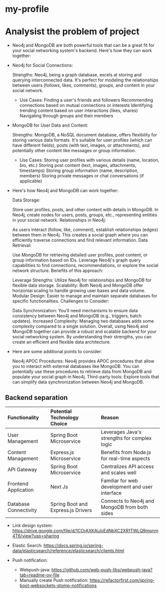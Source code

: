 # my-profile

# Analysist the problem of project

- Neo4j and MongoDB are both powerful tools that can be a great fit for your social networking system's backend. Here's how they can work together:

- Neo4j for Social Connections:

    Strengths: Neo4j, being a graph database, excels at storing and querying interconnected data. It's perfect for modeling the relationships between users (follows, likes, comments), groups, and content in your social network.
    - Use Cases:
    Finding a user's friends and followers
    Recommending connections based on mutual connections or interests
    Identifying trending content based on user interactions (likes, shares)
    Navigating through groups and their members
- MongoDB for User Data and Content:

    Strengths: MongoDB, a NoSQL document database, offers flexibility for storing various data formats. It's suitable for user profiles (which can have different fields), posts (with text, images, or attachments), and potentially other content like messages or group information.
    - Use Cases:
    Storing user profiles with various details (name, location, bio, etc.)
    Storing post content (text, images, attachments, timestamps)
    Storing group information (name, description, members)
    Storing private messages or chat conversations (if applicable)
- Here's how Neo4j and MongoDB can work together:

    Data Storage:

    Store user profiles, posts, and other content with details in MongoDB.
    In Neo4j, create nodes for users, posts, groups, etc., representing entities in your social network.
    Relationships in Neo4j:

    As users interact (follow, like, comment), establish relationships (edges) between them in Neo4j.
    This creates a social graph where you can efficiently traverse connections and find relevant information.
    Data Retrieval:

    Use MongoDB for retrieving detailed user profiles, post content, or group information based on IDs.
    Leverage Neo4j's graph query capabilities to find connections, recommendations, or explore the social network structure.
    Benefits of this approach:

    Leverage Strengths: Utilize Neo4j for relationships and MongoDB for flexible data storage.
    Scalability: Both Neo4j and MongoDB offer horizontal scaling to handle growing user bases and data volume.
    Modular Design: Easier to manage and maintain separate databases for specific functionalities.
    Challenges to Consider:

    Data Synchronization: You'll need mechanisms to ensure data consistency between Neo4j and MongoDB (e.g., triggers, batch updates).
    Increased Complexity: Managing two databases adds some complexity compared to a single solution.
    Overall, using Neo4j and MongoDB together can provide a robust and scalable backend for your social networking system. By understanding their strengths, you can create an efficient and flexible data architecture.

- Here are some additional points to consider:

    Neo4j APOC Procedures: Neo4j provides APOC procedures that allow you to interact with external databases like MongoDB. You can potentially use these procedures to retrieve data from MongoDB and populate your social graph in Neo4j.
    Third-party tools: Explore tools that can simplify data synchronization between Neo4j and MongoDB.

## Backend separation
| Functionality         | Potential Technology Choice        | Reason                                          |  
| :-------------------- | :--------------------------------- | :---------------------------------------------- | 
| User Management       | Spring Boot Microservice           | Leverages Java's strengths for complex logic    | 
| Content Management    | Express.js Microservice            | Benefits from Node.js for real-time aspects     |
| API Gateway           | Spring Boot Microservice           | Centralizes API access and scales well          | 
| Frontend Application  | Next Js                           | Familiar for web development and user interface |
| Database Connectivity | Spring Boot and Express.js Drivers | Connects to Neo4j and MongoDB from both sides   |


- Link design system: https://drive.google.com/file/d/1COrAXKAiJoEdNbXC2XR1TWLQ9mpnm4T6/view?usp=sharing

- Elastic Search: https://docs.spring.io/spring-data/elasticsearch/reference/elasticsearch/clients.html 

- Push notification: 
    - Webpush-java: https://github.com/web-push-libs/webpush-java?tab=readme-ov-file
    - Manually create Push notification: https://refactorfirst.com/spring-boot-websockets-stomp-notifications